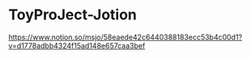 # ToyProJect-Jotion

https://www.notion.so/msjo/58eaede42c6440388183ecc53b4c00d1?v=d1778adbb4324f15ad148e657caa3bef
